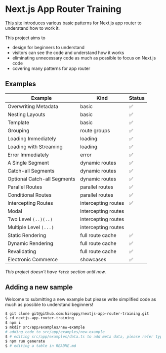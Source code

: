 # Next.js App Router Training

[This site](https://nextjs-app-router-training.vercel.app/) introduces various basic patterns for Next.js app router to understand how to work it.

This project aims to

- design for beginners to understand
- visitors can see the code and understand how it works
- eliminating unnecessary code as much as possible to focus on Next.js code
- covering many patterns for app router

## Examples

| Example                     | Kind                | Status |
| --------------------------- | ------------------- | ------ |
| Overwriting Metadata        | basic               | ✅     |
| Nesting Layouts             | basic               | ✅     |
| Template                    | basic               | ✅     |
| Grouping                    | route groups        | ✅     |
| Loading Immediately         | loading             | ✅     |
| Loading with Streaming      | loading             | ✅     |
| Error Immediately           | error               | ✅     |
| A Single Segment            | dynamic routes      | ✅     |
| Catch-all Segments          | dynamic routes      | ✅     |
| Optional Catch-all Segments | dynamic routes      | ✅     |
| Parallel Routes             | parallel routes     | ✅     |
| Conditional Routes          | parallel routes     | ✅     |
| Intercepting Routes         | intercepting routes | ✅     |
| Modal                       | intercepting routes |        |
| Two Level `(..)(..)`        | intercepting routes |        |
| Multiple Level `(...)`      | intercepting routes |        |
| Static Rendering            | full route cache    | ✅     |
| Dynamic Rendering           | full route cache    | ✅     |
| Revalidating                | full route cache    | ✅     |
| Electronic Commerce         | showcases           | ✅     |

_This project doesn't have `fetch` section until now._

## Adding a new sample

Welcome to submitting a new example but please write simplified code as much as possible to understand beginners!

```sh
$ git clone git@github.com:hiroppy/nextjs-app-router-training.git
$ cd nextjs-app-router-training
$ npm i
$ mkdir src/app/examples/new-example
# adding code to src/app/examples/new-example
$ # editing src/app/examples/data.ts to add meta data, please refer type definitions
$ npm run generate
$ # editing a table in README.md
```
